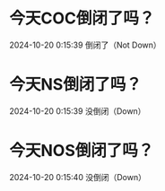 # 今天COC倒闭了吗？

2024-10-20 0:15:39 倒闭了（Not Down）

# 今天NS倒闭了吗？

2024-10-20 0:15:39 没倒闭（Down）

# 今天NOS倒闭了吗？

2024-10-20 0:15:40 没倒闭（Down）

